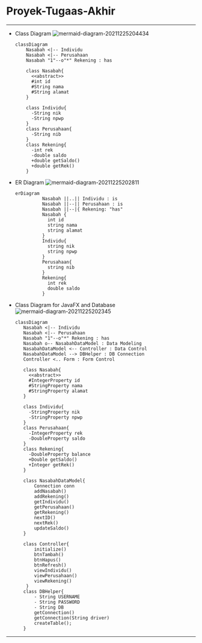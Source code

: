 # Proyek-Tugaas-Akhir

-------------------------------
- Class Diagram
![mermaid-diagram-20211225204434](https://user-images.githubusercontent.com/83461390/147439351-beb846d4-f2a2-4ef9-b79a-d9e937056ced.png)

      classDiagram
          Nasabah <|-- Individu
          Nasabah <|-- Perusahaan
          Nasabah "1"--o"*" Rekening : has

          class Nasabah{
            <<abstract>>
            #int id
            #String nama
            #String alamat
          }

          class Individu{
            -String nik
            -String npwp
          }
          class Perusahaan{
            -String nib
          }
          class Rekening{
            -int rek
            -double saldo
            +double getSaldo()
            +double getRek()
          }
         
- ER Diagram
![mermaid-diagram-20211225202811](https://user-images.githubusercontent.com/83461390/147439361-e84c1b9d-0a94-4a5a-8535-589122f0dcbf.png)

      erDiagram
                Nasabah ||..|| Individu : is
                Nasabah ||--|| Perusahaan : is
                Nasabah ||--|{ Rekening: "has"
                Nasabah {
                  int id
                  string nama
                  string alamat
                }
                Individu{
                  string nik
                  string npwp
                }
                Perusahaan{
                  string nib
                }
                Rekening{
                  int rek
                  double saldo
                }
                
- Class Diagram for JavaFX and Database
![mermaid-diagram-20211225202345](https://user-images.githubusercontent.com/83461390/147439376-26b4d501-c9db-4fc8-afac-f5de25abf072.png)

      classDiagram
         Nasabah <|-- Individu
         Nasabah <|-- Perusahaan
         Nasabah "1"--o"*" Rekening : has
         Nasabah o-- NasabahDataModel : Data Modeling
         NasabahDataModel <-- Controller : Data Control
         NasabahDataModel --> DBHelper : DB Connection
         Controller <.. Form : Form Control      

         class Nasabah{
           <<abstract>>
           #IntegerProperty id
           #StringProperty nama
           #StringProperty alamat
         }

         class Individu{
           -StringProperty nik
           -StringProperty npwp
         }
         class Perusahaan{
           -IntegerProperty rek
           -DoubleProperty saldo
         }
         class Rekening{
           -DoubleProperty balance
           +Double getSaldo()
           +Integer getRek()
         }

         class NasabahDataModel{
             Connection conn
             addNasabah()
             addRekening()
             getIndividu()
             getPerusahaan()
             getRekening()
             nextID()
             nextRek()
             updateSaldo()
         }

         class Controller{
             initialize()
             btnTambah()
             btnHapus()
             btnRefresh()
             viewIndividu()
             viewPerusahaan()
             viewRekening()
          }
         class DBHelper{
             - String USERNAME
             - String PASSWORD
             - String DB
             getConnection()
             getConnection(String driver)
             createTable();
         }
         
-------------------------------
